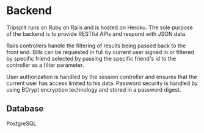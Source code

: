 # Backend

Tripsplit runs on Ruby on Rails and is hosted on Heroku. The sole purpose of the backend is to provide RESTful APIs and respond with JSON data.

Rails controllers handle the filtering of results being passed back to the front end. Bills can be requested in full by current user signed in or filtered by specific friend selected by passing the specific friend's id to the controller as a filter parameter.

User authorization is handled by the session controller and ensures that the current user has access limited to his data. Password security is handled by using BCrypt encryption technology and stored in a password digest.

## Database

PostgreSQL
